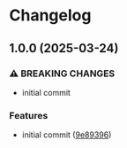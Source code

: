# Changelog

## 1.0.0 (2025-03-24)


### ⚠ BREAKING CHANGES

* initial commit

### Features

* initial commit ([9e89396](https://github.com/compwright/shipstation-php/commit/9e8939614c7d68081cd5bcf7fb344b42aaafa507))
